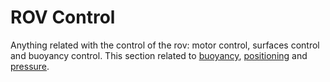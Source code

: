 # ROV Control

Anything related with the control of the rov: motor control, surfaces control and buoyancy control. This section related to [buoyancy](buoyancy.md), [positioning](positioning.md) and [pressure](pressure.md).
